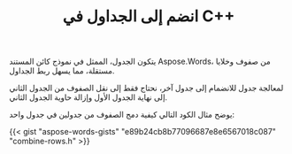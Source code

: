 ﻿---
title: انضم إلى الجداول في C++
second_title: Aspose.Words ل C++
articleTitle: انضم إلى الجداول
linktitle: انضم إلى الجداول
description: "التلاعب الجدول المتقدمة. كيفية دمج جدولين في واحد C++. انضم إلى الجداول باستخدام C++."
type: docs
weight: 90
url: /ar/cpp/join-tables/
---

يتكون الجدول، الممثل في نموذج كائن المستند Aspose.Words، من صفوف وخلايا مستقلة، مما يسهل ربط الجداول.

لمعالجة جدول للانضمام إلى جدول آخر، نحتاج فقط إلى نقل الصفوف من الجدول الثاني إلى نهاية الجدول الأول وإزالة حاوية الجدول الثاني.

يوضح مثال الكود التالي كيفية دمج الصفوف من جدولين في جدول واحد:

{{< gist "aspose-words-gists" "e89b24cb8b77096687e8e6567018c087" "combine-rows.h" >}}
